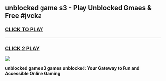
## unblocked game s3 - Play Unblocked Gmaes & Free #jvcka
<h3>
<a href="https://news.freeplayer.one?title=unblocked_game_s3&ref=03M">CLICK TO PLAY</a></h3>
<hr>

<h3>
<a href="https://news.freeplayer.one?title=unblocked_game_s3&ref=03M">CLICK 2 PLAY</a>
  
</h3>

<a href="https://news.freeplayer.one?title=unblocked_game_s3&ref=03M"><img src="https://clearcache.store/games.png"></a>


**unblocked game s3 games unblocked: Your Gateway to Fun and Accessible Online Gaming**
